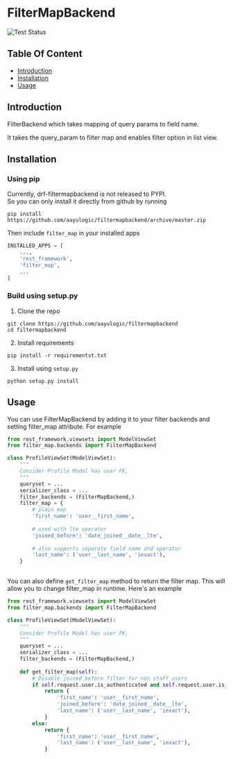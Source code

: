 # FilterMapBackend

![Test Status](https://github.com/aayulogic/filtermapbackend/actions/workflows/tests.yml/badge.svg?branch=master)

## Table Of Content
* [Introduction](#introduction)
* [Installation](#installation)  
* [Usage](#usage)  

## Introduction
FilterBackend which takes mapping of query params to field name.

It takes the query_param to filter map and enables filter option in list view.

## Installation
### Using pip
Currently, drf-filtermapbackend is not released to PYPI. \
So you can only install
it directly from github by running
```shell
pip install https://github.com/aayulogic/filtermapbackend/archive/master.zip
```
Then include `filter_map` in your installed apps
```python
INSTALLED_APPS = [
    ...,
    'rest_framework',
    'filter_map',
    ...
]
```
### Build using setup.py
1. Clone the repo
```shell
git clone https://github.com/aayulogic/filtermapbackend
cd filtermapbackend
```
2. Install requirements
```shell
pip install -r requirementst.txt
```
3. Install using `setup.py`
```shell
python setup.py install
```

## Usage
You can use FilterMapBackend by adding it to your filter backends and setting filter_map attribute.
For example
```python
from rest_framework.viewsets import ModelViewSet
from filter_map.backends import FilterMapBackend

class ProfileViewSet(ModelViewSet):
    """
    Consider Profile Model has user FK,
    """
    queryset = ...
    serializer_class = ...
    filter_backends = (FilterMapBackend,)
    filter_map = {
        # plain map
        'first_name': 'user__first_name',
        
        # used with lte operator
        'joined_before': 'date_joined__date__lte',
        
        # also supports separate field name and operator 
        'last_name': ('user__last_name', 'iexact'),
    }
    
```

You can also define `get_filter_map` method to return the filter map.
This will allow you to change filter_map in runtime. Here's an example

```python
from rest_framework.viewsets import ModelViewSet
from filter_map.backends import FilterMapBackend

class ProfileViewSet(ModelViewSet):
    """
    Consider Profile Model has user FK,
    """
    queryset = ...
    serializer_class = ...
    filter_backends = (FilterMapBackend,)
    
    def get_filter_map(self):
        # Disable joined_before filter for non staff users
        if self.request.user.is_authenticated and self.request.user.is_staff:
            return {
                'first_name': 'user__first_name',
                'joined_before': 'date_joined__date__lte',
                'last_name': ('user__last_name', 'iexact'),
            }
        else:
            return {
                'first_name': 'user__first_name',
                'last_name': ('user__last_name', 'iexact'),
            }
            
```
